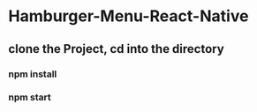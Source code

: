 # Hamburger-Menu-React-Native
## clone the Project, cd into the directory
### npm install
### npm start



